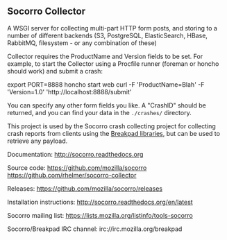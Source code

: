 Socorro Collector
-----------------

A WSGI server for collecting multi-part HTTP form posts, and storing to
a number of different backends (S3, PostgreSQL, ElasticSearch, HBase, RabbitMQ,
filesystem - or any combination of these)

Collector requires the ProductName and Version fields to be set. For example,
to start the Collector using a Procfile runner (foreman or honcho should work)
and submit a crash:

export PORT=8888
honcho start web
curl -F 'ProductName=Blah' -F 'Version=1.0' 'http://localhost:8888/submit'

You can specify any other form fields you like. A "CrashID" should be returned,
and you can find your data in the `./crashes/` directory.

This project is used by the Socorro crash collecting project for collecting
crash reports from clients using the [Breakpad libraries](http://code.google.com/p/google-breakpad/), but can be used to retrieve any payload.

Documentation:
http://socorro.readthedocs.org

Source code:
https://github.com/mozilla/socorro
https://github.com/rhelmer/socorro-collector

Releases:
https://github.com/mozilla/socorro/releases

Installation instructions:
http://socorro.readthedocs.org/en/latest

Socorro mailing list:
https://lists.mozilla.org/listinfo/tools-socorro

Socorro/Breakpad IRC channel:
irc://irc.mozilla.org/breakpad
